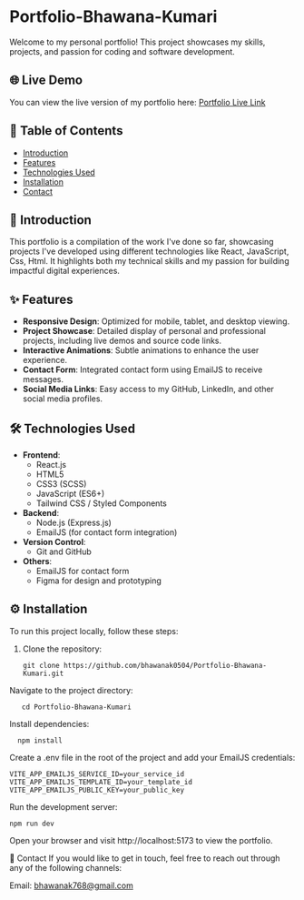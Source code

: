 # Portfolio-Bhawana-Kumari

Welcome to my personal portfolio! This project showcases my skills, projects, and passion for coding and software development.

## 🌐 Live Demo

You can view the live version of my portfolio here: [Portfolio Live Link](https://bhawanak0504.github.io/Portfolio-Bhawana-Kumari/)

## 📜 Table of Contents

- [Introduction](#introduction)
- [Features](#features)
- [Technologies Used](#technologies-used)
- [Installation](#installation)
- [Contact](#contact)

## 🚀 Introduction

This portfolio is a compilation of the work I've done so far, showcasing projects I've developed using different technologies like React, JavaScript, Css, Html. It highlights both my technical skills and my passion for building impactful digital experiences.

## ✨ Features

- **Responsive Design**: Optimized for mobile, tablet, and desktop viewing.
- **Project Showcase**: Detailed display of personal and professional projects, including live demos and source code links.
- **Interactive Animations**: Subtle animations to enhance the user experience.
- **Contact Form**: Integrated contact form using EmailJS to receive messages.
- **Social Media Links**: Easy access to my GitHub, LinkedIn, and other social media profiles.

## 🛠️ Technologies Used

- **Frontend**: 
  - React.js
  - HTML5
  - CSS3 (SCSS)
  - JavaScript (ES6+)
  - Tailwind CSS / Styled Components
- **Backend**:
  - Node.js (Express.js)
  - EmailJS (for contact form integration)
- **Version Control**:
  - Git and GitHub
- **Others**:
  - EmailJS for contact form
  - Figma for design and prototyping

## ⚙️ Installation

To run this project locally, follow these steps:

1. Clone the repository:
  
       git clone https://github.com/bhawanak0504/Portfolio-Bhawana-Kumari.git

Navigate to the project directory:


       cd Portfolio-Bhawana-Kumari

Install dependencies:

      npm install

Create a .env file in the root of the project and add your EmailJS credentials:

    VITE_APP_EMAILJS_SERVICE_ID=your_service_id
    VITE_APP_EMAILJS_TEMPLATE_ID=your_template_id
    VITE_APP_EMAILJS_PUBLIC_KEY=your_public_key

Run the development server:

    npm run dev

Open your browser and visit http://localhost:5173 to view the portfolio.

📧 Contact
If you would like to get in touch, feel free to reach out through any of the following channels:

Email: bhawanak768@gmail.com
